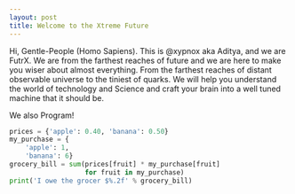 ```yaml
---
layout: post
title: Welcome to the Xtreme Future
---
```


Hi, Gentle-People (Homo Sapiens). This is @xypnox aka Aditya, and we are FutrX. We are from the farthest reaches of future and we are here to make you wiser about almost everything. From the farthest reaches of distant observable universe to the tiniest of quarks. We will help you understand the world of technology and Science and craft your brain into a well tuned machine that it should be.

We also Program!

```python
prices = {'apple': 0.40, 'banana': 0.50}
my_purchase = {
    'apple': 1,
    'banana': 6}
grocery_bill = sum(prices[fruit] * my_purchase[fruit]
                   for fruit in my_purchase)
print('I owe the grocer $%.2f' % grocery_bill)
```
